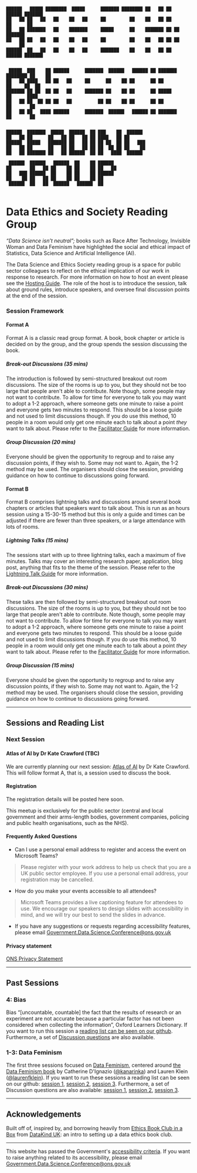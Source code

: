 ```
██████   █████ ████████  █████      ███████ ████████ ██   ██ ██  ██████ ███████         
██   ██ ██   ██   ██    ██   ██     ██         ██    ██   ██ ██ ██      ██              
██   ██ ███████   ██    ███████     █████      ██    ███████ ██ ██      ███████         
██   ██ ██   ██   ██    ██   ██     ██         ██    ██   ██ ██ ██           ██         
██████  ██   ██   ██    ██   ██     ███████    ██    ██   ██ ██  ██████ ███████         
                                                                                        
 █████  ███    ██ ██████      ███████  ██████   ██████ ██ ███████ ████████ ██    ██     
██   ██ ████   ██ ██   ██     ██      ██    ██ ██      ██ ██         ██     ██  ██      
███████ ██ ██  ██ ██   ██     ███████ ██    ██ ██      ██ █████      ██      ████       
██   ██ ██  ██ ██ ██   ██          ██ ██    ██ ██      ██ ██         ██       ██        
██   ██ ██   ████ ██████      ███████  ██████   ██████ ██ ███████    ██       ██        
                                                                                        
██████  ███████  █████  ██████  ██ ███    ██  ██████                                    
██   ██ ██      ██   ██ ██   ██ ██ ████   ██ ██                                         
██████  █████   ███████ ██   ██ ██ ██ ██  ██ ██   ███                                   
██   ██ ██      ██   ██ ██   ██ ██ ██  ██ ██ ██    ██                                   
██   ██ ███████ ██   ██ ██████  ██ ██   ████  ██████                                    
                                                                                        
 ██████  ██████   ██████  ██    ██ ██████                                               
██       ██   ██ ██    ██ ██    ██ ██   ██                                              
██   ███ ██████  ██    ██ ██    ██ ██████                                               
██    ██ ██   ██ ██    ██ ██    ██ ██                                                   
 ██████  ██   ██  ██████   ██████  ██                                                   
                                                             
```
# Data Ethics and Society Reading Group 
 
_“Data Science isn’t neutral”;_ books such as Race After Technology, Invisible Woman and Data Feminism have highlighted the social and ethical impact of Statistics, Data Science and Artificial Intelligence (AI).

The Data Science and Ethics Society reading group is a space for public sector colleagues to reflect on the ethical implication of our work in response to research. For more information on how to host an event please see the [Hosting Guide](Guides/Hosting-Guide.md). The role of the host is to introduce the session, talk about ground rules, introduce speakers, and oversee final discussion points at the end of the session. 

### Session Framework

#### Format A

Format A is a classic read group format. A book, book chapter or article is decided on by the group, and the group spends the session discussing the book.

##### Break-out Discussions (35 mins)

The introduction is followed by semi-structured breakout out room discussions. The size of the rooms is up to you, but they should not be too large that people aren't able to contribute. Note though, some people may not want to contribute. To allow for time for everyone to talk you may want to adopt a 1-2 approach, where someone gets one minute to raise a point and everyone gets two minutes to respond. This should be a loose guide and not used to limit discussions though. If you do use this method, 10 people in a room would only get one minute each to talk about a point *they* want to talk about. Please refer to the [Facilitator Guide](Guides/Facilitator-Guide.md) for more information.

##### Group Discussion (20 mins)

Everyone should be given the opportunity to regroup and to raise any discussion points, if they wish to. Some may not want to. Again, the 1-2 method may be used. The organisers should close the session, providing guidance on how to continue to discussions going forward.

#### Format B

Format B comprises lightning talks and discussions around several book chapters or articles that speakers want to talk about. This is run as an hours session using a 15-30-15 method but this is only a guide and times can be adjusted if there are fewer than three speakers, or a large attendance with lots of rooms.

##### Lightning Talks (15 mins)

The sessions start with up to three lightning talks, each a maximum of five minutes. Talks may cover an interesting research paper, application, blog post, anything that fits to the theme of the session. Please refer to the [Lightning Talk Guide](Guides/Lightning-Talk-Guide.md) for more information.

##### Break-out Discussions (30 mins)

These talks are then followed by semi-structured breakout out room discussions. The size of the rooms is up to you, but they should not be too large that people aren't able to contribute. Note though, some people may not want to contribute. To allow for time for everyone to talk you may want to adopt a 1-2 approach, where someone gets one minute to raise a point and everyone gets two minutes to respond. This should be a loose guide and not used to limit discussions though. If you do use this method, 10 people in a room would only get one minute each to talk about a point *they* want to talk about. Please refer to the [Facilitator Guide](Guides/Facilitator-Guide.md) for more information.

##### Group Discussion (15 mins)

Everyone should be given the opportunity to regroup and to raise any discussion points, if they wish to. Some may not want to. Again, the 1-2 method may be used. The organisers should close the session, providing guidance on how to continue to discussions going forward.

---

## Sessions and Reading List

### Next Session

#### Atlas of AI by Dr Kate Crawford (TBC)

We are currently planning our next session: [Atlas of AI](https://yalebooks.yale.edu/book/9780300209570/atlas-ai) by Dr Kate Crawford. This will follow format A, that is, a session used to discuss the book. 

#### Registration

The registration details  will be posted here soon.

This meetup is exclusively for the public sector (central and local government and their arms-length bodies, government companies, policing and public health organisations, such as the NHS).

#### Frequently Asked Questions

- Can I use a personal email address to register and access the event on Microsoft Teams?

> Please register with your work address to help us check that you are a UK public sector employee. If you use a personal email address, your registration may be cancelled.

- How do you make your events accessible to all attendees?

> Microsoft Teams provides a live captioning feature for attendees to use. We encourage our speakers to design slides with accessibility in mind, and we will try our best to send the slides in advance.

- If you have any suggestions or requests regarding accessibility features, please email Government.Data.Science.Conference@ons.gov.uk

#### Privacy statement

[ONS Privacy Statement](https://www.ons.gov.uk/aboutus/transparencyandgovernance/dataprotection/privacyinformationforourstakeholders)

---

## Past Sessions

### 4: Bias 

Bias “[uncountable, countable] the fact that the results of research or an experiment are not accurate because a particular factor has not been considered when collecting the information”, Oxford Learners Dictionary. If you want to run this session a [reading list can be seen on our github](Sessions/Bias_in_Data_Science/Session_4/bias_research_list.md). Furthermore, a set of [Discussion questions](Sessions/Bias_in_Data_Science/Session_4/questions.md) are also available.

### 1-3: Data Feminism

The first three sessions focused on [Data Feminism](https://github.com/datasciencecampus/ethics_society_reading_group/tree/main/Sessions/Data_feminism), centered around [the Data Feminism book](https://data-feminism.mitpress.mit.edu/) by
Catherine D'Ignazio ([@kanarinka](https://twitter.com/kanarinka)) and Lauren Klein ([@laurenfklein](https://twitter.com/laurenfklein)). If you want to run these sessions a reading list can be seen on our github: [session 1](Sessions/Data_Feminism/Session_1/1_Data-Feminism-Part-1.md), [session 2](Sessions/Data_Feminism/Session_2/2_Reflecting-on-Practice.md), [session 3](Sessions/Data_Feminism/Session_3/3_Data-Feminism-Part-2.md). Furthermore, a set of Discussion questions are also available: [session 1](Sessions/Data_Feminism/Session_1/Session-1-Facilitator-Qs.md), [session 2](Sessions/Data_Feminism/Session_2/Session-2-Facilitator-Qs.md), [session 3](Sessions/Data_Feminism/Session_3/Session-3-Facilitator-Qs.md).

---

## Acknowledgements

Built off of, inspired by, and borrowing heavily from [Ethics Book Club in a
Box](https://github.com/DataKind-UK/data-ethics-book-club-in-a-box) from [DataKind UK](https://datakind.org.uk/): an intro to setting up a data ethics book club.

---

This website has passed the Government's [accessibility criteria](https://www.gov.uk/service-manual/helping-people-to-use-your-service/understanding-wcag). If you want to raise anything related to its accessibility, please email Government.Data.Science.Conference@ons.gov.uk

